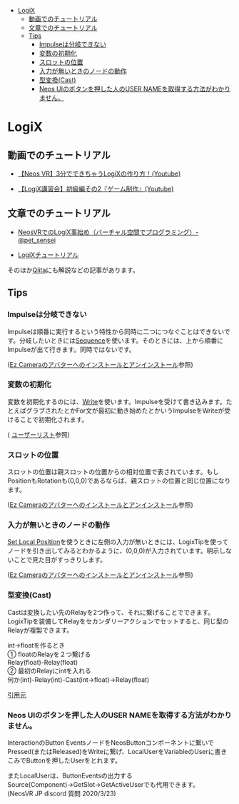 - [LogiX](#logix)
  - [動画でのチュートリアル](#動画でのチュートリアル)
  - [文章でのチュートリアル](#文章でのチュートリアル)
  - [Tips](#tips)
    - [Impulseは分岐できない](#impulseは分岐できない)
    - [変数の初期化](#変数の初期化)
    - [スロットの位置](#スロットの位置)
    - [入力が無いときのノードの動作](#入力が無いときのノードの動作)
    - [型変換(Cast)](#型変換cast)
    - [Neos UIのボタンを押した人のUSER NAMEを取得する方法がわかりません。](#neos-uiのボタンを押した人のuser-nameを取得する方法がわかりません)
  
  
# LogiX  
## 動画でのチュートリアル
- [【Neos VR】3分でできちゃうLogiXの作り方！(Youtube)](https://www.youtube.com/watch?v=Bhg2zbBQUoY)

- [【LogiX講習会】初級編その2『ゲーム制作』(Youtube)](https://www.youtube.com/watch?v=-dHo8T2J1WQ)
  
## 文章でのチュートリアル
  
- [NeosVRでのLogiX事始め（バーチャル空間でプログラミング）- @pet_sensei](https://qiita.com/pet_sensei/items/ea9bf12e07e04e803496)  
  
- [LogiXチュートリアル](https://LogiX-Educational-Institute.github.io/NeosVRJP-Techbook/tutorial/logixtutorial.html)  
  
そのほか[Qiita](https://qiita.com/tags/neosvr)にも解説などの記事があります。  
  
  
## Tips

### Impulseは分岐できない

Impulseは順番に実行するという特性から同時に二つにつなぐことはできないです。分岐したいときには[Sequence](https://neosvrjp.memo.wiki/d/Sequence)を使います。そのときには、上から順番にImpulseが出て行きます。同時ではないです。

([Ez Cameraのアバターへのインストールとアンインストール](https://LogiX-Educational-Institute.github.io/NeosVRJP-Techbook/examples/EzCameraInstallUninstall.html)参照)

### 変数の初期化

変数を初期化するのには、[Write](https://neosvrjp.memo.wiki/d/Write)を使います。Impulseを受けて書き込みます。たとえばグラブされたとかFor文が最初に動き始めたとかいうImpulseをWriteが受けることで初期化されます。

( [ユーザーリスト](https://LogiX-Educational-Institute.github.io/NeosVRJP-Techbook/examples/UserList.html)参照)

### スロットの位置

スロットの位置は親スロットの位置からの相対位置で表されています。もしPositionもRotationも(0,0,0)であるならば、親スロットの位置と同じ位置になります。

([Ez Cameraのアバターへのインストールとアンインストール](https://LogiX-Educational-Institute.github.io/NeosVRJP-Techbook/examples/EzCameraInstallUninstall.html)参照)

### 入力が無いときのノードの動作

[Set Local Position](https://neosvrjp.memo.wiki/d/Set%20Local%20Position)を使うときに左側の入力が無いときには、LogixTipを使ってノードを引き出してみるとわかるように、(0,0,0)が入力されています。明示しないことで見た目がすっきりします。

([Ez Cameraのアバターへのインストールとアンインストール](https://LogiX-Educational-Institute.github.io/NeosVRJP-Techbook/examples/EzCameraInstallUninstall.html)参照)

### 型変換(Cast)
Castは変換したい先のRelayを2つ作って、それに繋げることでできます。LogixTipを装備してRelayをセカンダリーアクションでセットすると、同じ型のRelayが複製できます。

int→floatを作るとき<br>
① floatのRelayを２つ繋げる<br>
Relay(float)-Relay(float)<br>
② 最初のRelayにintを入れる<br>
何か(int)-Relay(int)-Cast(int→float)→Relay(float)<br>

[引用元](https://discordapp.com/channels/673668075718967296/673745117923770387/693984427100995604)

### Neos UIのボタンを押した人のUSER NAMEを取得する方法がわかりません。
InteractionのButton EventsノードをNeosButtonコンポーネントに繋いでPressed(またはReleased)をWriteに繋げ、LocalUserをVariableのUserに書きこみでButtonを押したUserをとれます。  
  
またLocalUserは、ButtonEventsの出力するSource(Component)→GetSlot→GetActiveUserでも代用できます。  
(NeosVR JP discord 質問 2020/3/23)  
